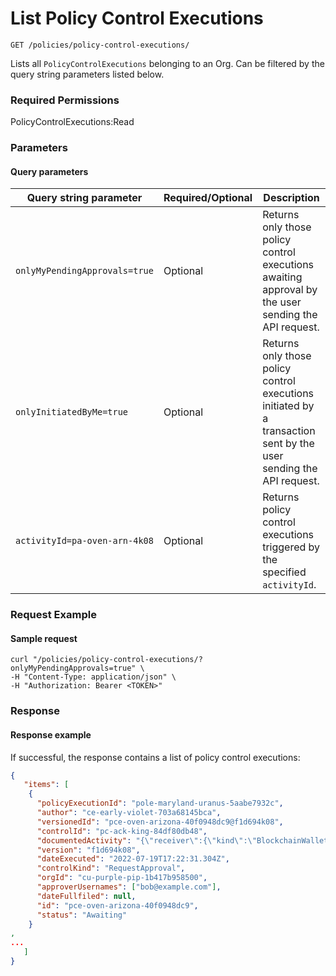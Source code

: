# List Policy Control Executions

`GET /policies/policy-control-executions/`

Lists all `PolicyControlExecutions` belonging to an Org.  Can be filtered by the query string parameters listed below.&#x20;

### Required Permissions

PolicyControlExecutions:Read

### Parameters <a href="#request-example.1" id="request-example.1"></a>

#### Query parameters <a href="#query-parameters" id="query-parameters"></a>

<table><thead><tr><th>Query string parameter</th><th width="108.33333333333331">Required/Optional</th><th>Description</th></tr></thead><tbody><tr><td><code>onlyMyPendingApprovals=true</code></td><td>Optional</td><td>Returns only those policy control executions awaiting approval by the user sending the API request. </td></tr><tr><td><code>onlyInitiatedByMe=true</code></td><td>Optional</td><td>Returns only those policy control executions initiated by a transaction sent by the user sending the API request. </td></tr><tr><td><code>activityId=pa-oven-arn-4k08</code></td><td>Optional</td><td>Returns policy control executions triggered by the specified <code>activityId</code>. </td></tr></tbody></table>

### Request Example <a href="#request-body" id="request-body"></a>

#### Sample request <a href="#sample-request" id="sample-request"></a>

```shell
curl "/policies/policy-control-executions/?onlyMyPendingApprovals=true" \
-H "Content-Type: application/json" \
-H "Authorization: Bearer <TOKEN>"
```

### Response <a href="#response" id="response"></a>

#### Response example <a href="#response-example" id="response-example"></a>

If successful, the response contains a list of policy control executions:

```json
{
   "items": [
    {
      "policyExecutionId": "pole-maryland-uranus-5aabe7932c",
      "author": "ce-early-violet-703a68145bca",
      "versionedId": "pce-oven-arizona-40f0948dc9@f1d694k08",
      "controlId": "pc-ack-king-84df80db48",
      "documentedActivity": "{\"receiver\":{\"kind\":\"BlockchainWalletAddress\",\"address\":\"5GZVcXPsJhJtJyQf3qVLw4kYi9KUV2SjNQS6PhyhjgV7\"},\"assetSymbol\":\"SOL\",\"amount\":\"0.1\",\"note\":\"TEST-amount-3-1658251350817\",\"assetAccountId\":\"aa-muppet-crazy-b2fa6ab7a8\",\"initiator\":{\"kind\":\"Employee\",\"orgId\":\"cu-purple-pip-1b417b958500\",\"employeeId\":\"ce-early-violet-703a68145bca\"},\"status\":\"Initiated\",\"dateCreated\":\"2022-07-19T17:22:30.962Z\",\"orgId\":\"cu-purple-pip-1b417b958500\",\"receiverAddress\":\"5GZVcXPsJhJtJyQf3qVLw4kYi9KUV2SjNQS6PhyhjgV7\",\"id\":\"pa-black-island-56a129c84f\"}",
      "version": "f1d694k08",
      "dateExecuted": "2022-07-19T17:22:31.304Z",
      "controlKind": "RequestApproval",
      "orgId": "cu-purple-pip-1b417b958500",
      "approverUsernames": ["bob@example.com"],
      "dateFullfiled": null,
      "id": "pce-oven-arizona-40f0948dc9",
      "status": "Awaiting"
    }
, 
...
   ]
}
```

